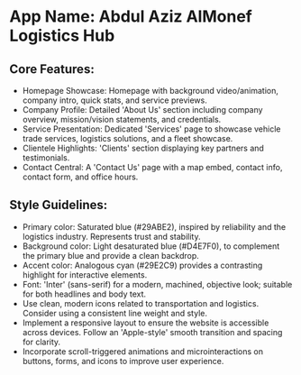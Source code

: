 # **App Name**: Abdul Aziz AlMonef Logistics Hub

## Core Features:

- Homepage Showcase: Homepage with background video/animation, company intro, quick stats, and service previews.
- Company Profile: Detailed 'About Us' section including company overview, mission/vision statements, and credentials.
- Service Presentation: Dedicated 'Services' page to showcase vehicle trade services, logistics solutions, and a fleet showcase.
- Clientele Highlights: 'Clients' section displaying key partners and testimonials.
- Contact Central: A 'Contact Us' page with a map embed, contact info, contact form, and office hours.

## Style Guidelines:

- Primary color: Saturated blue (#29ABE2), inspired by reliability and the logistics industry. Represents trust and stability.
- Background color: Light desaturated blue (#D4E7F0), to complement the primary blue and provide a clean backdrop.
- Accent color: Analogous cyan (#29E2C9) provides a contrasting highlight for interactive elements.
- Font: 'Inter' (sans-serif) for a modern, machined, objective look; suitable for both headlines and body text.
- Use clean, modern icons related to transportation and logistics. Consider using a consistent line weight and style.
- Implement a responsive layout to ensure the website is accessible across devices. Follow an 'Apple-style' smooth transition and spacing for clarity.
- Incorporate scroll-triggered animations and microinteractions on buttons, forms, and icons to improve user experience.